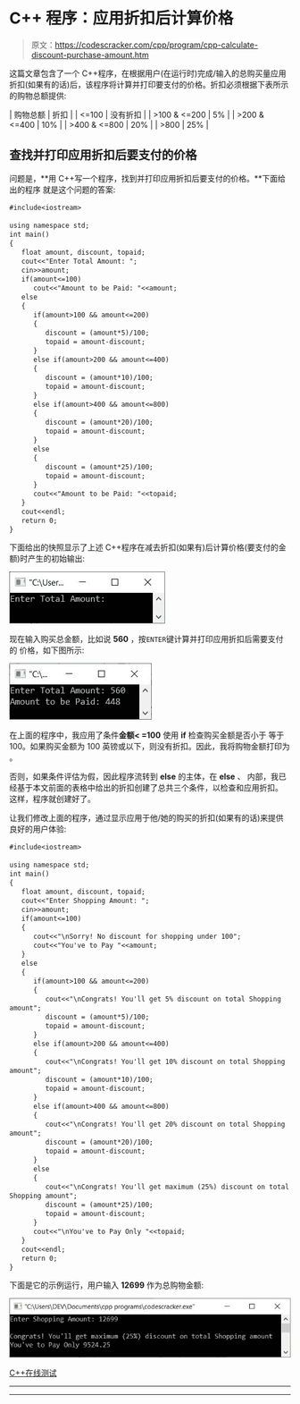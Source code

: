 # C++ 程序：应用折扣后计算价格

> 原文：<https://codescracker.com/cpp/program/cpp-calculate-discount-purchase-amount.htm>

这篇文章包含了一个 C++程序，在根据用户(在运行时)完成/输入的总购买量应用折扣(如果有的话)后，该程序将计算并打印要支付的价格。折扣必须根据下表所示的购物总额提供:

| 购物总额 | 折扣 |
| <=100 | 没有折扣 |
| >100 & <=200 | 5% |
| >200 & <=400 | 10% |
| >400 & <=800 | 20% |
| >800 | 25% |

## 查找并打印应用折扣后要支付的价格

问题是，**用 C++写一个程序，找到并打印应用折扣后要支付的价格。**下面给出的程序 就是这个问题的答案:

```
#include<iostream>

using namespace std;
int main()
{
   float amount, discount, topaid;
   cout<<"Enter Total Amount: ";
   cin>>amount;
   if(amount<=100)
      cout<<"Amount to be Paid: "<<amount;
   else
   {
      if(amount>100 && amount<=200)
      {
         discount = (amount*5)/100;
         topaid = amount-discount;
      }
      else if(amount>200 && amount<=400)
      {
         discount = (amount*10)/100;
         topaid = amount-discount;
      }
      else if(amount>400 && amount<=800)
      {
         discount = (amount*20)/100;
         topaid = amount-discount;
      }
      else
      {
         discount = (amount*25)/100;
         topaid = amount-discount;
      }
      cout<<"Amount to be Paid: "<<topaid;
   }
   cout<<endl;
   return 0;
}
```

下面给出的快照显示了上述 C++程序在减去折扣(如果有)后计算价格(要支付的金额)时产生的初始输出:

![c++ program calculate price after discount](img/5ef1d0cae18b855e8821b8eaa5815d6a.png)

现在输入购买总金额，比如说 **560** ，按`ENTER`键计算并打印应用折扣后需要支付的 价格，如下图所示:

![c++ program calculate price to paid after discount](img/df0340de5b33b4a384f9b074bc4f515e.png)

在上面的程序中，我应用了条件**金额< =100** 使用 **if** 检查购买金额是否小于 等于 100。如果购买金额为 100 英镑或以下，则没有折扣。因此，我将购物金额打印为 。

否则，如果条件评估为假，因此程序流转到 **else** 的主体，在 **else** 、 内部，我已经基于本文前面的表格中给出的折扣创建了总共三个条件，以检查和应用折扣。 这样，程序就创建好了。

让我们修改上面的程序，通过显示应用于他/她的购买的折扣(如果有的话)来提供良好的用户体验:

```
#include<iostream>

using namespace std;
int main()
{
   float amount, discount, topaid;
   cout<<"Enter Shopping Amount: ";
   cin>>amount;
   if(amount<=100)
   {
      cout<<"\nSorry! No discount for shopping under 100";
      cout<<"You've to Pay "<<amount;
   }
   else
   {
      if(amount>100 && amount<=200)
      {
         cout<<"\nCongrats! You'll get 5% discount on total Shopping amount";
         discount = (amount*5)/100;
         topaid = amount-discount;
      }
      else if(amount>200 && amount<=400)
      {
         cout<<"\nCongrats! You'll get 10% discount on total Shopping amount";
         discount = (amount*10)/100;
         topaid = amount-discount;
      }
      else if(amount>400 && amount<=800)
      {
         cout<<"\nCongrats! You'll get 20% discount on total Shopping amount";
         discount = (amount*20)/100;
         topaid = amount-discount;
      }
      else
      {
         cout<<"\nCongrats! You'll get maximum (25%) discount on total Shopping amount";
         discount = (amount*25)/100;
         topaid = amount-discount;
      }
      cout<<"\nYou've to Pay Only "<<topaid;
   }
   cout<<endl;
   return 0;
}
```

下面是它的示例运行，用户输入 **12699** 作为总购物金额:

![calculate discount purchase amount to paid c++](img/01743bdcae7561047767742e6f8fa92b.png)

[C++在线测试](/exam/showtest.php?subid=3)

* * *

* * *